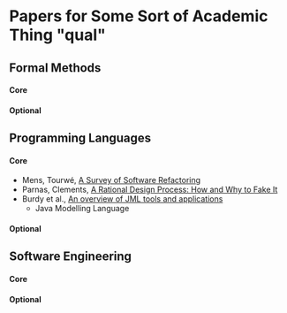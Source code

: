 Papers for Some Sort of Academic Thing "qual"
=============================================

Formal Methods
--------------

#### Core

#### Optional

Programming Languages
---------------------

#### Core

* Mens, Tourwé, [A Survey of Software Refactoring](se_core/01265817.pdf)
* Parnas, Clements, [A Rational Design Process: How and Why to Fake It](
  se_core/fakeit.pdf)
* Burdy et al., [An overview of JML tools and applications](
  se_core/jml-sttt.pdf)
  - Java Modelling Language

#### Optional

Software Engineering
--------------------

#### Core

#### Optional
